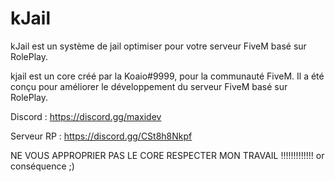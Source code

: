 # kJail

kJail est un système de jail optimiser pour votre serveur FiveM basé sur RolePlay.

kjail est un core créé par la Koaio#9999, pour la communauté FiveM. Il a été conçu pour améliorer le développement du serveur FiveM basé sur RolePlay.

Discord : https://discord.gg/maxidev

Serveur RP : https://discord.gg/CSt8h8Nkpf

NE VOUS APPROPRIER PAS LE CORE RESPECTER MON TRAVAIL !!!!!!!!!!!!! or conséquence ;)
